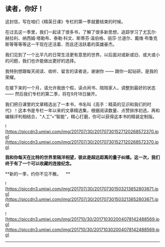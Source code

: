 ## 读者，你好！

这封信，写在咱们《精英日课》专栏的第一季就要结束的时候。

在过去这一季里，我们一起读了很多书，了解了很多新思想，追踪学习了尤瓦尔·赫拉利、纳西姆·塔勒布、泰勒·科文、斯蒂芬·温伯格、丽莎·兰道尔、戴维·布鲁克斯等等等等这一干现在还活着、而且还活跃着的英雄豪杰。

我们见到了一个比平凡的日常生活更有意思的世界。以后面对或新或旧、或大或小的问题，我们也许能做出更好的选择。

我特别想跟每天阅读、收听、留言的读者说，谢谢你 —— 跟你一起钻研，是我的荣耀。

在接下来的一个月，请允许我放个假，读点闲书、陪陪家人，调整到最好的状态 —— 然后我们专栏的第二季，将在9月18日展开。

我们把日课里的文章精选出了一本书，书名叫《高手：精英的见识和我们的时代》！这本书是专栏一年以来的文章精选集，根据阅读数量、点赞排序初选，再和编辑评判相结合，“人工”+“智能”，精心打磨，你可以获得这本书的精装定制版。

![https://piccdn3.umiwi.com/img/201707/30/201707301527120268572370.jpg](https://piccdn3.umiwi.com/img/201707/30/201707301527120268572370.jpg)

 **我和你每天在比特的世界里隔洋相望，彼此是超远距离的量子纠缠。这一次，我们终于有了一个可以收藏的连接纪念。**

 **新的一季，约你不见不散。    **

![https://piccdn3.umiwi.com/img/201707/30/201707301503213852803671.jpg](https://piccdn3.umiwi.com/img/201707/30/201707301503213852803671.jpg)

![https://piccdn3.umiwi.com/img/201710/30/201710302004078142488569.jpg](https://piccdn3.umiwi.com/img/201710/30/201710302004078142488569.jpg)

---
